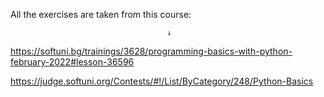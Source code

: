 All the exercises are taken from this course:
                 
                                       ↓ 

https://softuni.bg/trainings/3628/programming-basics-with-python-february-2022#lesson-36596

https://judge.softuni.org/Contests/#!/List/ByCategory/248/Python-Basics
